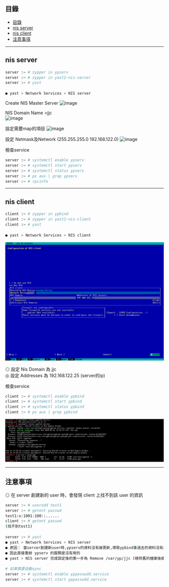 ## 目錄
* [目錄](#目錄)
* [nis server](#nis-server)
* [nis client](#nis-client)
* [注意事項](#注意事項)
---

## nis server

```bash
server :~ # zypper in ypserv
server :~ # zypper in yast2-nis-server
server :~ # yast

● yast > Network Services > NIS server
```
Create NIS Master Server 
![image](https://github.com/HongScarlet/homework/blob/master/SUSE15%20cluster/img/nis/6-1-1.png)   

NIS Domain Name >jjc  
![image](https://github.com/HongScarlet/homework/blob/master/SUSE15%20cluster/img/nis/6-1-2.png)   

設定需要map的項目
![image](https://github.com/HongScarlet/homework/blob/master/SUSE15%20cluster/img/nis/6-1-3.png)   

設定 Netmask及Network  (255.255.255.0   192.168.122.0)
![image](https://github.com/HongScarlet/homework/blob/master/SUSE15%20cluster/img/nis/6-1-4.png)   

檢查service  

```bash
server :~ # systemctl enable ypserv
server :~ # systemctl start ypserv
server :~ # systemctl status ypserv
server :~ # ps aux | grep ypserv
server :~ # rpcinfo

```

---

## nis client

```bash
client :~ # zypper in ypbind
client :~ # zypper in yast2-nis-client
client :~ # yast

● yast > Network Services > NIS client
```


![image](https://github.com/HongScarlet/homework/blob/master/SUSE15%20cluster/img/nis/6-2-1.png)  

◎ 設定 Nis Domain 為 jjc  
◎ 設定 Addresses 為 192.168.122.25 (server的ip)  

檢查service  

```bash
client :~ # systemctl enable ypbind
client :~ # systemctl start ypbind
client :~ # systemctl status ypbind
client :~ # ps aux | grep ypbind

```
![image](https://github.com/HongScarlet/homework/blob/master/SUSE15%20cluster/img/nis/6-2-2.png)  

---

## 注意事項

◎ 在 server 創建新的 user 時，會發現 client 上找不到該 user 的資訊  
```bash
server :~ # useradd test1
server :~ # getent passwd
test1:x:1001:100::......
client :~ # getent passwd
(找不到test1)

server :~ # yast
● yast > Network Services > NIS server
● 原因： 當server創建新user時,ypserv的資料沒有被更新,導致ypbind拿過去的資料沒有新user
● 因此直接重啟 ypserv 的服務是沒有用的
● yast > NIS server 完成設定後的第一步為 Remove /var/yp/jjc (移除舊的檔案後續在創建新的)

# 如果需要自動sync
server :~ # systemctl enable yppasswdd.service
server :~ # systemctl start yppasswdd.service
```



